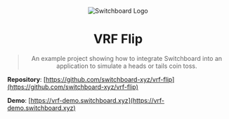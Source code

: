 <div align="center">

![Switchboard Logo](https://github.com/switchboard-xyz/sbv2-core/raw/main/website/static/img/icons/switchboard/avatar.png)

# VRF Flip

> An example project showing how to integrate Switchboard into an application to
> simulate a heads or tails coin toss.

</div>

**Repository**:
[https://github.com/switchboard-xyz/vrf-flip](https://github.com/switchboard-xyz/vrf-flip)

**Demo**: [https://vrf-demo.switchboard.xyz](https://vrf-demo.switchboard.xyz)
